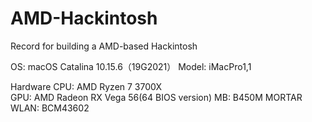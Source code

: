 # AMD-Hackintosh
Record for building a AMD-based Hackintosh

OS: macOS Catalina 10.15.6（19G2021）
Model: iMacPro1,1

Hardware
CPU: AMD Ryzen 7 3700X             
GPU: AMD Radeon RX Vega 56(64 BIOS version)
MB:  B450M MORTAR
WLAN: BCM43602
